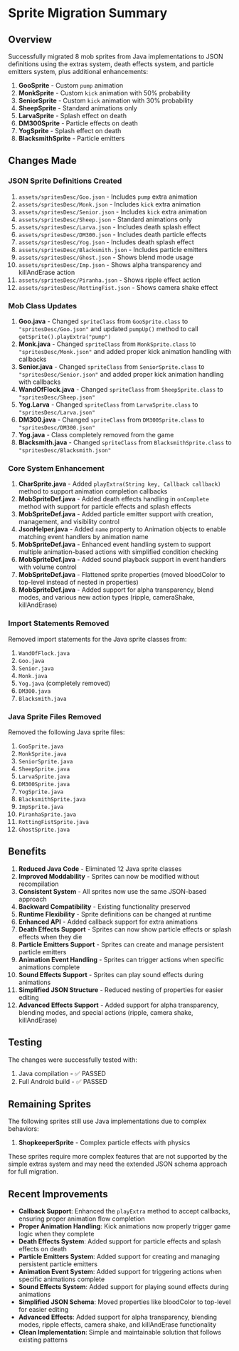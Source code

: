 # Sprite Migration Summary

## Overview

Successfully migrated 8 mob sprites from Java implementations to JSON definitions using the extras system, death effects system, and particle emitters system, plus additional enhancements:

1. **GooSprite** - Custom `pump` animation
2. **MonkSprite** - Custom `kick` animation with 50% probability
3. **SeniorSprite** - Custom `kick` animation with 30% probability
4. **SheepSprite** - Standard animations only
5. **LarvaSprite** - Splash effect on death
6. **DM300Sprite** - Particle effects on death
7. **YogSprite** - Splash effect on death
8. **BlacksmithSprite** - Particle emitters

## Changes Made

### JSON Sprite Definitions Created

1. `assets/spritesDesc/Goo.json` - Includes `pump` extra animation
2. `assets/spritesDesc/Monk.json` - Includes `kick` extra animation
3. `assets/spritesDesc/Senior.json` - Includes `kick` extra animation
4. `assets/spritesDesc/Sheep.json` - Standard animations only
5. `assets/spritesDesc/Larva.json` - Includes death splash effect
6. `assets/spritesDesc/DM300.json` - Includes death particle effects
7. `assets/spritesDesc/Yog.json` - Includes death splash effect
8. `assets/spritesDesc/Blacksmith.json` - Includes particle emitters
9. `assets/spritesDesc/Ghost.json` - Shows blend mode usage
10. `assets/spritesDesc/Imp.json` - Shows alpha transparency and killAndErase action
11. `assets/spritesDesc/Piranha.json` - Shows ripple effect action
12. `assets/spritesDesc/RottingFist.json` - Shows camera shake effect

### Mob Class Updates

1. **Goo.java** - Changed `spriteClass` from `GooSprite.class` to `"spritesDesc/Goo.json"` and updated `pumpUp()` method to call `getSprite().playExtra("pump")`
2. **Monk.java** - Changed `spriteClass` from `MonkSprite.class` to `"spritesDesc/Monk.json"` and added proper kick animation handling with callbacks
3. **Senior.java** - Changed `spriteClass` from `SeniorSprite.class` to `"spritesDesc/Senior.json"` and added proper kick animation handling with callbacks
4. **WandOfFlock.java** - Changed `spriteClass` from `SheepSprite.class` to `"spritesDesc/Sheep.json"`
5. **Yog.Larva** - Changed `spriteClass` from `LarvaSprite.class` to `"spritesDesc/Larva.json"`
6. **DM300.java** - Changed `spriteClass` from `DM300Sprite.class` to `"spritesDesc/DM300.json"`
7. **Yog.java** - Class completely removed from the game
8. **Blacksmith.java** - Changed `spriteClass` from `BlacksmithSprite.class` to `"spritesDesc/Blacksmith.json"`

### Core System Enhancement

1. **CharSprite.java** - Added `playExtra(String key, Callback callback)` method to support animation completion callbacks
2. **MobSpriteDef.java** - Added death effects handling in `onComplete` method with support for particle effects and splash effects
3. **MobSpriteDef.java** - Added particle emitter support with creation, management, and visibility control
4. **JsonHelper.java** - Added `name` property to Animation objects to enable matching event handlers by animation name
5. **MobSpriteDef.java** - Enhanced event handling system to support multiple animation-based actions with simplified condition checking
6. **MobSpriteDef.java** - Added sound playback support in event handlers with volume control
7. **MobSpriteDef.java** - Flattened sprite properties (moved bloodColor to top-level instead of nested in properties)
8. **MobSpriteDef.java** - Added support for alpha transparency, blend modes, and various new action types (ripple, cameraShake, killAndErase)

### Import Statements Removed

Removed import statements for the Java sprite classes from:
1. `WandOfFlock.java`
2. `Goo.java`
3. `Senior.java`
4. `Monk.java`
5. `Yog.java` (completely removed)
6. `DM300.java`
7. `Blacksmith.java`

### Java Sprite Files Removed

Removed the following Java sprite files:
1. `GooSprite.java`
2. `MonkSprite.java`
3. `SeniorSprite.java`
4. `SheepSprite.java`
5. `LarvaSprite.java`
6. `DM300Sprite.java`
7. `YogSprite.java`
8. `BlacksmithSprite.java`
9. `ImpSprite.java`
10. `PiranhaSprite.java`
11. `RottingFistSprite.java`
12. `GhostSprite.java`

## Benefits

1. **Reduced Java Code** - Eliminated 12 Java sprite classes
2. **Improved Moddability** - Sprites can now be modified without recompilation
3. **Consistent System** - All sprites now use the same JSON-based approach
4. **Backward Compatibility** - Existing functionality preserved
5. **Runtime Flexibility** - Sprite definitions can be changed at runtime
6. **Enhanced API** - Added callback support for extra animations
7. **Death Effects Support** - Sprites can now show particle effects or splash effects when they die
8. **Particle Emitters Support** - Sprites can create and manage persistent particle emitters
9. **Animation Event Handling** - Sprites can trigger actions when specific animations complete
10. **Sound Effects Support** - Sprites can play sound effects during animations
11. **Simplified JSON Structure** - Reduced nesting of properties for easier editing
12. **Advanced Effects Support** - Added support for alpha transparency, blending modes, and special actions (ripple, camera shake, killAndErase)

## Testing

The changes were successfully tested with:
1. Java compilation - ✅ PASSED
2. Full Android build - ✅ PASSED

## Remaining Sprites

The following sprites still use Java implementations due to complex behaviors:
1. **ShopkeeperSprite** - Complex particle effects with physics

These sprites require more complex features that are not supported by the simple extras system and may need the extended JSON schema approach for full migration.

## Recent Improvements

- **Callback Support**: Enhanced the `playExtra` method to accept callbacks, ensuring proper animation flow completion
- **Proper Animation Handling**: Kick animations now properly trigger game logic when they complete
- **Death Effects System**: Added support for particle effects and splash effects on death
- **Particle Emitters System**: Added support for creating and managing persistent particle emitters
- **Animation Event System**: Added support for triggering actions when specific animations complete
- **Sound Effects System**: Added support for playing sound effects during animations
- **Simplified JSON Schema**: Moved properties like bloodColor to top-level for easier editing
- **Advanced Effects**: Added support for alpha transparency, blending modes, ripple effects, camera shake, and killAndErase functionality
- **Clean Implementation**: Simple and maintainable solution that follows existing patterns